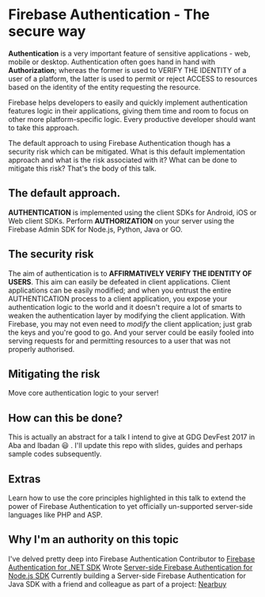Firebase Authentication - The secure way
=================================================================================

**Authentication** is a very important feature of sensitive applications - web, mobile or desktop. Authentication often goes hand in hand with __Authorization__; whereas the former is used to VERIFY THE IDENTITY of a user of a platform, the latter is used to permit or reject ACCESS to resources based on the identity of the entity requesting the resource.

Firebase helps developers to easily and quickly implement authentication features logic in their applications, giving them time and room to focus on other more platform-specific logic. Every productive developer should want to take this approach.

The default approach to using Firebase Authentication though has a security risk which can be mitigated. What is this default implementation approach and what is the risk associated with it? What can be done to mitigate this risk? That's the body of this talk.

## The default approach.
**AUTHENTICATION** is implemented using the client SDKs for Android, iOS or Web client SDKs.
Perform **AUTHORIZATION** on your server using the Firebase Admin SDK for Node.js, Python, Java or GO.

## The security risk
The aim of authentication is to **AFFIRMATIVELY VERIFY THE IDENTITY OF USERS**. This aim can easily be defeated in client applications. Client applications can be easily modified; and when you entrust the entire AUTHENTICATION process to a client application, you expose your authentication logic to the world and it doesn't require a lot of smarts to weaken the authentication layer by modifying the client application. With Firebase, you may not even need to _modify_ the client application; just grab the keys and you're good to go. And your server could be easily fooled into serving requests for and permitting resources to a user that was not properly authorised.

## Mitigating the risk
Move core authentication logic to your server!

## How can this be done?
This is actually an abstract for a talk I intend to give at GDG DevFest 2017 in Aba and Ibadan :smiley: . I'll update this repo with slides, guides and perhaps sample codes subsequently.

## Extras
Learn how to use the core principles highlighted in this talk to extend the power of Firebase Authentication to yet officially un-supported server-side languages like PHP and ASP.

## Why I'm an authority on this topic
I've delved pretty deep into Firebase Authentication
Contributor to [Firebase Authentication for .NET SDK](https://github.com/step-up-labs/firebase-authentication-dotnet)
Wrote [Server-side Firebase Authentication for Node.js SDK](https://github.com/ThisIsRudigo/firebaseauth)
Currently building a Server-side Firebase Authentication for Java SDK with a friend and colleague as part of a project: [Nearbuy](https://admin.nearbuy.ng)
